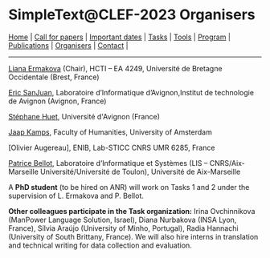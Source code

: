 # SimpleText@CLEF-2023 Organisers

[Home](./) | [Call for papers](./CFP) | [Important dates](./dates) | [Tasks](./tasks)  | [Tools](./tools) | 
[Program](./program) | [Publications](./publications) | [Organisers](./organisers) | [Contact](./contact) |

---

[Liana Ermakova](https://www.univ-brest.fr/hcti/menu/Membres/Enseignants-chercheurs/Ermakova--Liana) (Chair), HCTI – EA 4249, Université de Bretagne Occidentale (Brest, France)

[Eric SanJuan](https://termwatch.es/), Laboratoire d’Informatique d’Avignon,Institut de technologie de Avignon (Avignon, France)

[Stéphane Huet](https://cv.archives-ouvertes.fr/shuet), Université d'Avignon (France)

[Jaap Kamps](https://e.humanities.uva.nl/), Faculty of Humanities, University of Amsterdam 

[Olivier Augereau], ENIB, Lab-STICC CNRS UMR 6285, France

[Patrice Bellot](https://ins2i.cnrs.fr/fr/personne/patrice-bellot), Laboratoire d’Informatique et Systèmes (LIS – CNRS/Aix-Marseille Université/Université de Toulon), Université de Aix-Marseille

A **PhD student** (to be hired on ANR) will work on Tasks 1 and 2 under the supervision of L.  Ermakova and P. Bellot.  

**Other colleagues participate in the Task organization:** Irina Ovchinnikova (ManPower Language Solution, Israel), Diana Nurbakova (INSA Lyon, France), Sílvia Araújo (University of Minho, Portugal), Radia Hannachi (University of South Brittany, France). We will also hire interns in translation and technical writing for data collection and evaluation.  
